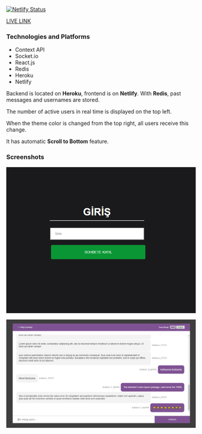 [![Netlify Status](https://api.netlify.com/api/v1/badges/01e87b83-d4c5-481a-aed8-3d39e3ab9598/deploy-status)](https://app.netlify.com/sites/chatapp-with-colorpicker/deploys)

[LIVE LINK](https://chatapp-with-colorpicker.netlify.app)

### Technologies and Platforms

* Context API
* Socket.io
* React.js
* Redis
* Heroku
* Netlify

Backend is located on **Heroku**, frontend is on **Netlify**. With **Redis**, past messages and usernames are stored.

The number of active users in real time is displayed on the top left.

When the theme color is changed from the top right, all users receive this change.

It has automatic **Scroll to Bottom** feature.

### Screenshots

![Giriş](/images/giris.png)

![Chat](/images/chat.png)